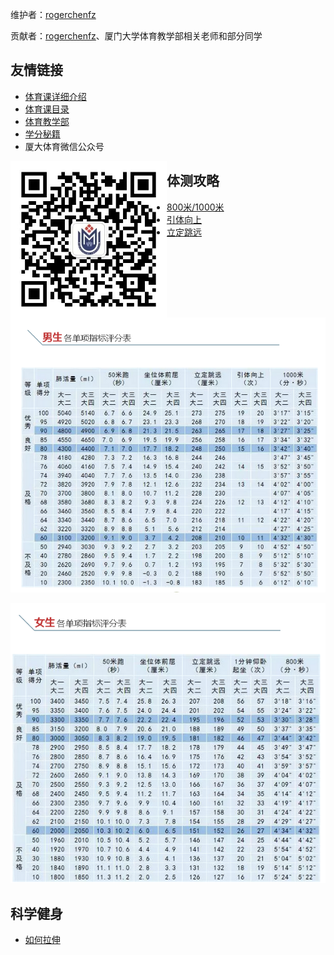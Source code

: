 维护者：[rogerchenfz](https://github.com/rogerchenfz)

贡献者：[rogerchenfz](https://github.com/rogerchenfz)、厦门大学体育教学部相关老师和部分同学

## 友情链接

- [体育课详细介绍](https://www.zhihu.com/column/c_1217834639357956096)
- [体育课目录](https://zhuanlan.zhihu.com/p/110584413)
- [体育教学部](https://tyjxb.xmu.edu.cn/)
- [学分秘籍](https://mp.weixin.qq.com/s/DPE594ZeImx-Sb28_cpB4Q)
- 厦大体育微信公众号

 <img src="厦大体育微信公众号二维码.jpg" width = "250" height = "250" alt="图片名称" align=left />
 
## 体测攻略

- [800米/1000米](https://mp.weixin.qq.com/s/JFNP5cQ61djt4Aut-CjYjg)
- [引体向上](https://mp.weixin.qq.com/s/8qq-ZqBhq2NwIFUqSATj5Q)
- [立定跳远](https://mp.weixin.qq.com/s/a_YQ1Lwtyv4JnU-EPD9fOw)

![男生体测评分表](男生各单项指标评分表.png)

![女生体测评分表](女生各单项指标评分表.png)

## 科学健身

- [如何拉伸](https://mp.weixin.qq.com/s/zaESOnQG3naEY-d4bujwrA)

